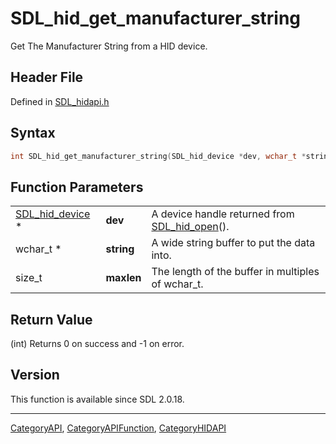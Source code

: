 # SDL_hid_get_manufacturer_string

Get The Manufacturer String from a HID device.

## Header File

Defined in [SDL_hidapi.h](https://github.com/libsdl-org/SDL/blob/SDL2/include/SDL_hidapi.h)

## Syntax

```c
int SDL_hid_get_manufacturer_string(SDL_hid_device *dev, wchar_t *string, size_t maxlen);
```

## Function Parameters

|                                    |            |                                                               |
| ---------------------------------- | ---------- | ------------------------------------------------------------- |
| [SDL_hid_device](SDL_hid_device) * | **dev**    | A device handle returned from [SDL_hid_open](SDL_hid_open)(). |
| wchar_t *                          | **string** | A wide string buffer to put the data into.                    |
| size_t                             | **maxlen** | The length of the buffer in multiples of wchar_t.             |

## Return Value

(int) Returns 0 on success and -1 on error.

## Version

This function is available since SDL 2.0.18.

----
[CategoryAPI](CategoryAPI), [CategoryAPIFunction](CategoryAPIFunction), [CategoryHIDAPI](CategoryHIDAPI)

